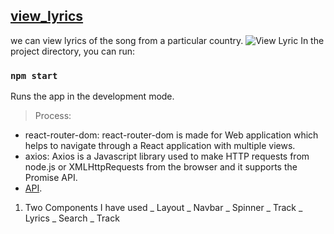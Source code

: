 ## [view_lyrics](http://view-lyrics.netlify.app)
we can view lyrics of the song from a particular country.
![View Lyric](https://user-images.githubusercontent.com/50996696/98333928-ca9c8200-2027-11eb-8a5b-a1f9aa955d93.png)
In the project directory, you can run:

### `npm start`
Runs the app in the development mode.

> Process:

- react-router-dom: react-router-dom is made for Web application which helps to navigate through a React application with multiple views.
- axios: Axios is a Javascript library used to make HTTP requests from node.js or XMLHttpRequests from the browser and it supports the Promise API.
- [API](https://developer.musixmatch.com/).

1. Two Components I have used
   _ Layout
   _ Navbar
   _ Spinner
   _ Track
   _ Lyrics
   _ Search
   _ Track

